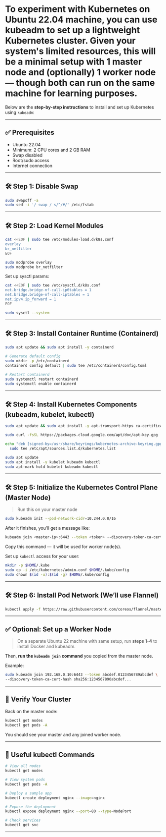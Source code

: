 # To experiment with Kubernetes on Ubuntu 22.04 machine, you can use **kubeadm** to set up a lightweight Kubernetes cluster. Given your system's limited resources, this will be a minimal setup with 1 master node and (optionally) 1 worker node — though both can run on the same machine for learning purposes.

Below are the **step-by-step instructions** to install and set up Kubernetes using `kubeadm`:

---

## ✅ Prerequisites

* Ubuntu 22.04
* Minimum: 2 CPU cores and 2 GB RAM
* Swap disabled
* Root/sudo access
* Internet connection

---

## 🛠️ Step 1: Disable Swap

```bash
sudo swapoff -a
sudo sed -i '/ swap / s/^/#/' /etc/fstab
```

---

## 🛠️ Step 2: Load Kernel Modules

```bash
cat <<EOF | sudo tee /etc/modules-load.d/k8s.conf
overlay
br_netfilter
EOF

sudo modprobe overlay
sudo modprobe br_netfilter
```

Set up sysctl params:

```bash
cat <<EOF | sudo tee /etc/sysctl.d/k8s.conf
net.bridge.bridge-nf-call-ip6tables = 1
net.bridge.bridge-nf-call-iptables = 1
net.ipv4.ip_forward = 1
EOF

sudo sysctl --system
```

---

## 🛠️ Step 3: Install Container Runtime (Containerd)

```bash
sudo apt update && sudo apt install -y containerd

# Generate default config
sudo mkdir -p /etc/containerd
containerd config default | sudo tee /etc/containerd/config.toml

# Restart containerd
sudo systemctl restart containerd
sudo systemctl enable containerd
```

---

## 🛠️ Step 4: Install Kubernetes Components (kubeadm, kubelet, kubectl)

```bash
sudo apt update && sudo apt install -y apt-transport-https ca-certificates curl

sudo curl -fsSL https://packages.cloud.google.com/apt/doc/apt-key.gpg | sudo gpg --dearmor -o /usr/share/keyrings/kubernetes-archive-keyring.gpg

echo "deb [signed-by=/usr/share/keyrings/kubernetes-archive-keyring.gpg] https://apt.kubernetes.io/ kubernetes-xenial main" | \
  sudo tee /etc/apt/sources.list.d/kubernetes.list

sudo apt update
sudo apt install -y kubelet kubeadm kubectl
sudo apt-mark hold kubelet kubeadm kubectl
```

---

## 🛠️ Step 5: Initialize the Kubernetes Control Plane (Master Node)

> Run this on your master node

```bash
sudo kubeadm init --pod-network-cidr=10.244.0.0/16
```

After it finishes, you'll get a message like:

```bash
kubeadm join <master-ip>:6443 --token <token> --discovery-token-ca-cert-hash sha256:<hash>
```

Copy this command — it will be used for worker node(s).

Set up `kubectl` access for your user:

```bash
mkdir -p $HOME/.kube
sudo cp -i /etc/kubernetes/admin.conf $HOME/.kube/config
sudo chown $(id -u):$(id -g) $HOME/.kube/config
```

---

## 🛠️ Step 6: Install Pod Network (We’ll use Flannel)

```bash
kubectl apply -f https://raw.githubusercontent.com/coreos/flannel/master/Documentation/kube-flannel.yml
```

---

## ✅ Optional: Set up a Worker Node

> On a separate Ubuntu 22 machine with same setup, run **steps 1–4** to install Docker and kubeadm.

Then, **run the `kubeadm join` command** you copied from the master node.

Example:

```bash
sudo kubeadm join 192.168.0.10:6443 --token abcdef.0123456789abcdef \
--discovery-token-ca-cert-hash sha256:1234567890abcdef...
```

---

## 🧪 Verify Your Cluster

Back on the master node:

```bash
kubectl get nodes
kubectl get pods -A
```

You should see your master and any joined worker node.

---

## 🌱 Useful kubectl Commands

```bash
# View all nodes
kubectl get nodes

# View system pods
kubectl get pods -A

# Deploy a sample app
kubectl create deployment nginx --image=nginx

# Expose the deployment
kubectl expose deployment nginx --port=80 --type=NodePort

# Check services
kubectl get svc
```

---
